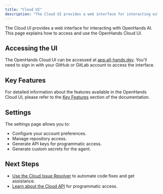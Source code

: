 ```yaml
---
title: "Cloud UI"
description: "The Cloud UI provides a web interface for interacting with OpenHands AI. This page explains how to access and use the OpenHands Cloud UI."
---
```


The Cloud UI provides a web interface for interacting with OpenHands AI. This page explains how to access and use the OpenHands Cloud UI.

## Accessing the UI

The OpenHands Cloud UI can be accessed at [app.all-hands.dev](https://app.all-hands.dev). You'll need to sign in with your GitHub or GitLab account to access the interface.


## Key Features

For detailed information about the features available in the OpenHands Cloud UI, please refer to the [Key Features](/modules/usage/../key-features) section of the documentation.

## Settings

The settings page allows you to:

- Configure your account preferences.
- Manage repository access.
- Generate API keys for programmatic access.
- Generate custom secrets for the agent.

## Next Steps

- [Use the Cloud Issue Resolver](/modules/usage//modules/usage/cloud-issue-resolver) to automate code fixes and get assistance.
- [Learn about the Cloud API](/modules/usage//modules/usage/cloud-api) for programmatic access.
